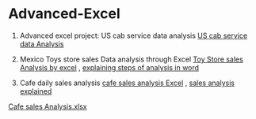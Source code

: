 # Advanced-Excel
1) Advanced excel project: US cab service data analysis
[US cab service data Analysis](https://docs.google.com/spreadsheets/d/1iCqsw88JHoMrzd99rIk-Hg5YpUnE-t_T/edit?usp=sharing&ouid=105522263406008888883&rtpof=true&sd=true)

2) Mexico Toys store sales Data analysis through Excel
   [Toy Store sales Analysis by excel](https://docs.google.com/spreadsheets/d/1IZUrpLTC4nLXzhBwRHN4qNFxDU6Or18j/edit?usp=sharing&ouid=105522263406008888883&rtpof=true&sd=true) , 
   [explaining steps of analysis in word](https://docs.google.com/document/d/1pkdBJp2SuK86c4vCLTSIOrV_g5-hys7I/edit?usp=sharing&ouid=105522263406008888883&rtpof=true&sd=true)

3) Cafe daily sales analysis
   [cafe sales analysis Excel](https://docs.google.com/spreadsheets/d/1F1evb5WKBEhp6EldxWMhRzGQ0R7sA_Gc/edit?usp=sharing&ouid=105522263406008888883&rtpof=true&sd=true) ,
   [sales analysis explained](https://docs.google.com/document/d/1hQ8h8tPo6bjRfPJsL4kvoSkGiUEcEzrN/edit?usp=sharing&ouid=105522263406008888883&rtpof=true&sd=true)

[Cafe sales Analysis.xlsx](https://github.com/user-attachments/files/17437969/cafe_sales_Analysis.xlsx)
